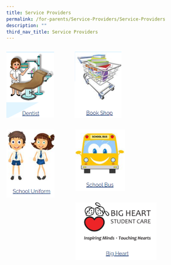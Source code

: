 ```yaml
---
title: Service Providers
permalink: /for-parents/Service-Providers/Service-Providers
description: ""
third_nav_title: Service Providers
---
```

<div>


<div style="float: left">

<a href="/for-parents/Service-Providers/Dentist">

<img src="/images/For%20Parents/Screenshot%202022-08-02%20203218.png"
style="width:70%">

</a>

</div>

<div>

</div>

</div>

<div>


<div style="float: left">

<a href="/for-parents/Service-Providers/Bookshop">

<img src="/images/For%20Parents/Screenshot%202022-08-02%20203253.png"
style="width:70%">

</a>

</div>

<div>

</div>

</div>

<div>

<div style="float: left">

<a href="[https://www-broadricksec-moe-edu-sg-admin.cwp.sg/cca/uniformed-groups/red-cross](https://www-broadricksec-moe-edu-sg-admin.cwp.sg/cca/uniformed-groups/red-cross)">

<img src="/images/For%20Parents/Screenshot%202022-08-02%20203304.png"
style="width:70%">

</a>

</div>

<div>

</div>

</div>

<div>


<div style="float: left">

<a href="[https://www-broadricksec-moe-edu-sg-admin.cwp.sg/cca/uniformed-groups/red-cross](https://www-broadricksec-moe-edu-sg-admin.cwp.sg/cca/uniformed-groups/red-cross)">

<img src="/images/For%20Parents/Screenshot%202022-08-02%20203314.png"
style="width:70%">

</a>

</div>

<div>

</div>

</div>


<div>


<div style="float: left">

<a href="[https://www-broadricksec-moe-edu-sg-admin.cwp.sg/cca/uniformed-groups/red-cross](https://www-broadricksec-moe-edu-sg-admin.cwp.sg/cca/uniformed-groups/red-cross)">

<img src="/images/For%20Parents/Screenshot%202022-08-02%20203325.png"
style="width:70%">

</a>

</div>

<div>

</div>

</div>